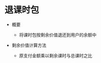 # 退课时包

* 概要
	* 将课时包按剩余价值退还到用户的余额中

* 剩余价值计算方法
	* 原支付金额乘以剩余课时与总课时之比

<!--stackedit_data:
eyJoaXN0b3J5IjpbMTY0MjYwOTIwOF19
-->